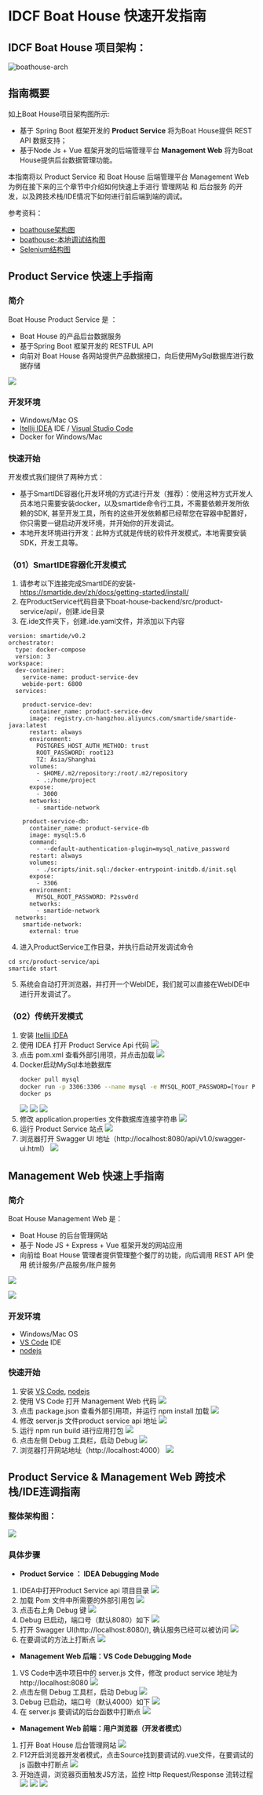 # IDCF Boat House 快速开发指南
## IDCF Boat House 项目架构：
![boathouse-arch](images/devguide-boathouse-arch.png)
## 指南概要
如上Boat House项目架构图所示:
* 基于 Spring Boot 框架开发的 **Product Service** 将为Boat House提供 REST API 数据支持；
* 基于Node Js + Vue 框架开发的后端管理平台 **Management Web** 将为Boat House提供后台数据管理功能。

本指南将以 Product Service 和 Boat House 后端管理平台 Management Web 为例在接下来的三个章节中介绍如何快速上手进行 管理网站 和 后台服务 的开发，以及跨技术栈/IDE情况下如何进行前后端到端的调试。

参考资料： 
  -  [boathouse架构图](resources/boathouse-arch-design.pptx) 
  -  [boathouse-本地调试结构图](resources/BoatHouse-dev-guide-design.pptx) 
  -  [Selenium结构图](resources/Selenium.pptx) 

## Product Service 快速上手指南

### 简介

Boat House Product Service 是 ：
* Boat House 的产品后台数据服务
* 基于Spring Boot 框架开发的 RESTFUL API
* 向前对 Boat House 各网站提供产品数据接口，向后使用MySql数据库进行数据存储

![](images/devguide-product-service-01.png)

### 开发环境

* Windows/Mac OS
* [Itellij IDEA](https://www.jetbrains.com/idea/) IDE / [Visual Studio Code](https://code.visualstudio.com/) 
* Docker for Windows/Mac
### 快速开始

开发模式我们提供了两种方式：
 - 基于SmartIDE容器化开发环境的方式进行开发（推荐）：使用这种方式开发人员本地只需要安装docker，以及smartide命令行工具，不需要依赖开发所依赖的SDK, 甚至开发工具，所有的这些开发依赖都已经帮您在容器中配置好，你只需要一键启动开发环境，并开始你的开发调试。
 - 本地开发环境进行开发：此种方式就是传统的软件开发模式，本地需要安装SDK，开发工具等。

### （01）SmartIDE容器化开发模式

1. 请参考以下连接完成SmartIDE的安装-https://smartide.dev/zh/docs/getting-started/install/
2. 在ProductService代码目录下boat-house-backend/src/product-service/api/，创建.ide目录
3. 在.ide文件夹下，创建.ide.yaml文件，并添加以下内容

```
version: smartide/v0.2
orchestrator:
  type: docker-compose
  version: 3
workspace:
  dev-container:
    service-name: product-service-dev
    webide-port: 6800
  services:

    product-service-dev:
      container_name: product-service-dev
      image: registry.cn-hangzhou.aliyuncs.com/smartide/smartide-java:latest
      restart: always
      environment:
        POSTGRES_HOST_AUTH_METHOD: trust
        ROOT_PASSWORD: root123
        TZ: Asia/Shanghai
      volumes:
        - $HOME/.m2/repository:/root/.m2/repository
        - .:/home/project
      expose:
        - 3000
      networks:
        - smartide-network

    product-service-db:
      container_name: product-service-db
      image: mysql:5.6
      command: 
        - --default-authentication-plugin=mysql_native_password
      restart: always
      volumes:
        - ./scripts/init.sql:/docker-entrypoint-initdb.d/init.sql
      expose:
        - 3306
      environment:
        MYSQL_ROOT_PASSWORD: P2ssw0rd
      networks:
        - smartide-network
  networks:
    smartide-network:
      external: true
```

4. 进入ProductService工作目录，并执行启动开发调试命令
```
cd src/product-service/api
smartide start
```

5. 系统会自动打开浏览器，并打开一个WebIDE，我们就可以直接在WebIDE中进行开发调试了。


### （02）传统开发模式

1. 安装 [Itellij IDEA](https://www.jetbrains.com/idea/)
1. 使用 IDEA 打开 Product Service Api 代码
![](images/devguide-product-service-02.png)
1. 点击 pom.xml 查看外部引用项，并点击加载
![](images/devguide-product-service-03.png)
1. Docker启动MySql本地数据库
    ```bash
    docker pull mysql
    docker run -p 3306:3306 --name mysql -e MYSQL_ROOT_PASSWORD=[Your Password] -d mysql
    docker ps
    ```
    ![](images/devguide-product-service-04.png)
    ![](images/devguide-product-service-05.png)
    ![](images/devguide-product-service-06.png)
1. 修改 application.properties 文件数据库连接字符串
![](images/devguide-product-service-07.png)
1. 运行 Product Service 站点
![](images/devguide-product-service-08.png)
1. 浏览器打开 Swagger UI 地址（http://localhost:8080/api/v1.0/swagger-ui.html）
![](images/devguide-product-service-09.png)


## Management Web 快速上手指南

### 简介

Boat House Management Web 是：
* Boat House 的后台管理网站
* 基于 Node JS + Express + Vue 框架开发的网站应用
* 向前给 Boat House 管理者提供管理整个餐厅的功能，向后调用 REST API 使用 统计服务/产品服务/账户服务

![](images/devguide-management-web-01.png)

![](images/devguide-debugging-11.png)

### 开发环境

* Windows/Mac OS
* [VS Code](https://code.visualstudio.com/) IDE
* [nodejs](https://nodejs.org/)

### 快速开始
1. 安装 [VS Code](https://www.jetbrains.com/idea/), [nodejs](https://nodejs.org/)
1. 使用 VS Code 打开 Management Web 代码
![](images/devguide-management-web-02.png)
1. 点击 package.json 查看外部引用项，并运行 npm install 加载
![](images/devguide-management-web-03.png)
1. 修改 server.js 文件product service api 地址
![](images/devguide-management-web-04.png)
1. 运行 npm run build 进行应用打包
![](images/devguide-management-web-05.png)
1. 点击左侧 Debug 工具栏，启动 Debug
![](images/devguide-debugging-08.png)
1. 浏览器打开网站地址（http://localhost:4000）
![](images/devguide-management-web-06.png)

## Product Service & Management Web 跨技术栈/IDE连调指南
### 整体架构图：
![](images/devguide-debugging-arch.png)

### 具体步骤
* **Product Service ： IDEA Debugging Mode**
1. IDEA中打开Product Service api 项目目录
![](images/devguide-debugging-01.png)
1. 加载 Pom 文件中所需要的外部引用包
![](images/devguide-debugging-02.png)
1. 点击右上角 Debug 键
![](images/devguide-debugging-03.png)
1. Debug 已启动，端口号（默认8080）如下
![](images/devguide-debugging-04.png)
1. 打开 Swagger UI(http://localhost:8080/), 确认服务已经可以被访问
![](images/devguide-debugging-05.png)
1. 在要调试的方法上打断点
![](images/devguide-debugging-06.png)

* **Management Web 后端：VS Code Debugging Mode**
1. VS Code中选中项目中的 server.js 文件，修改 product service 地址为 http://localhost:8080
![](images/devguide-debugging-07.png)
1. 点击左侧 Debug 工具栏，启动 Debug
![](images/devguide-debugging-08.png)
1. Debug 已启动，端口号（默认4000）如下
![](images/devguide-debugging-09.png)
1. 在 server.js 要调试的后台函数中打断点
![](images/devguide-debugging-10.png)

* **Management Web 前端：用户浏览器（开发者模式）**
1. 打开 Boat House 后台管理网站
![](images/devguide-debugging-11.png)
1. F12开启浏览器开发者模式，点击Source找到要调试的.vue文件，在要调试的 js 函数中打断点
![](images/devguide-debugging-12.png)
1. 开始连调，浏览器页面触发JS方法，监控 Http Request/Response 流转过程
![](images/devguide-debugging-13.png)
![](images/devguide-debugging-14.png)
![](images/devguide-debugging-15.png)
